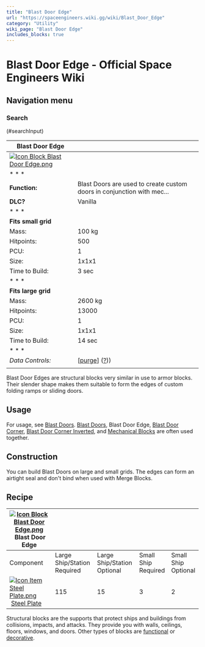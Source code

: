 ```yaml
---
title: "Blast Door Edge"
url: "https://spaceengineers.wiki.gg/wiki/Blast_Door_Edge"
category: "Utility"
wiki_page: "Blast Door Edge"
includes_blocks: true
---
```


# Blast Door Edge - Official Space Engineers Wiki

## Navigation menu

### Search

(#searchInput)

| Blast Door Edge |     |
| --- | --- |
| [![Icon Block Blast Door Edge.png](https://spaceengineers.wiki.gg/images/9/95/Icon_Block_Blast_Door_Edge.png?4169b5)](https://spaceengineers.wiki.gg/wiki/File:Icon_Block_Blast_Door_Edge.png) |     |
| * * * |     |
| **Function:** | Blast Doors are used to create custom doors in conjunction with mec... |
| **DLC?** | Vanilla |
| * * * |     |
| **Fits small grid** |     |
| Mass: | 100 kg |
| Hitpoints: | 500 |
| PCU: | 1   |
| Size: | 1x1x1 |
| Time to Build: | 3 sec |
| * * * |     |
| **Fits large grid** |     |
| Mass: | 2600 kg |
| Hitpoints: | 13000 |
| PCU: | 1   |
| Size: | 1x1x1 |
| Time to Build: | 14 sec |
| * * * |     |
| _Data Controls:_ | \[[purge](https://spaceengineers.wiki.gg/wiki/Blast_Door_Edge?action=purge)\] ([?](https://spaceengineers.wiki.gg/wiki/Template:Info_Block))) |
|     |     |

Blast Door Edges are structural blocks very similar in use to armor blocks. Their slender shape makes them suitable to form the edges of custom folding ramps or sliding doors.

## Usage

For usage, see [Blast Doors](https://spaceengineers.wiki.gg/wiki/Blast_Doors "Blast Doors"). [Blast Doors](https://spaceengineers.wiki.gg/wiki/Blast_Doors "Blast Doors"), Blast Door Edge, [Blast Door Corner](https://spaceengineers.wiki.gg/wiki/Blast_Door_Corner "Blast Door Corner"), [Blast Door Corner Inverted](https://spaceengineers.wiki.gg/wiki/Blast_Door_Corner_Inverted "Blast Door Corner Inverted"), and [Mechanical Blocks](https://spaceengineers.wiki.gg/wiki/Mechanical_Blocks "Mechanical Blocks") are often used together.

## Construction

You can build Blast Doors on large and small grids. The edges can form an airtight seal and don't bind when used with Merge Blocks.

## Recipe

| [![Icon Block Blast Door Edge.png](https://spaceengineers.wiki.gg/images/thumb/9/95/Icon_Block_Blast_Door_Edge.png/21px-Icon_Block_Blast_Door_Edge.png?4169b5)](https://spaceengineers.wiki.gg/wiki/Blast_Door_Edge "Blast Door Edge") Blast Door Edge |     |     |     |     |
| --- | --- | --- | --- | --- |
| Component | Large Ship/Station  <br>Required | Large Ship/Station  <br>Optional | Small Ship  <br>Required | Small Ship  <br>Optional |
| [![Icon Item Steel Plate.png](https://spaceengineers.wiki.gg/images/thumb/4/4c/Icon_Item_Steel_Plate.png/21px-Icon_Item_Steel_Plate.png?437e3a)](https://spaceengineers.wiki.gg/wiki/Steel_Plate "Steel Plate") [Steel Plate](https://spaceengineers.wiki.gg/wiki/Steel_Plate "Steel Plate") | 115 | 15  | 3   | 2   |

Structural blocks are the supports that protect ships and buildings from collisions, impacts, and attacks. They provide you with walls, ceilings, floors, windows, and doors. Other types of blocks are [functional](https://spaceengineers.wiki.gg/wiki/Category:Functional "Category:Functional") or [decorative](https://spaceengineers.wiki.gg/wiki/Category:Decorative "Category:Decorative").